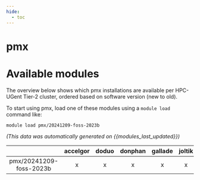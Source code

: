 ```yaml
---
hide:
  - toc
---
```


pmx
===

# Available modules


The overview below shows which pmx installations are available per HPC-UGent Tier-2 cluster, ordered based on software version (new to old).

To start using pmx, load one of these modules using a `module load` command like:

```shell
module load pmx/20241209-foss-2023b
```

*(This data was automatically generated on {{modules_last_updated}})*  

| |accelgor|doduo|donphan|gallade|joltik|shinx|
| :---: | :---: | :---: | :---: | :---: | :---: | :---: |
|pmx/20241209-foss-2023b|x|x|x|x|x|x|
